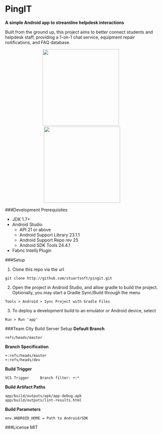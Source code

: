 # PingIT
**A simple Android app to streamline helpdesk interactions**

Built from the ground up, this project aims to better connect students and helpdesk staff, providing a 1-on-1 chat service, equipment repair notifications, and FAQ database.

<p align="center"><img title="" src="https://github.com/stuartsoft/PingIT/raw/master/sample.png" height="250"/>&nbsp;&nbsp;<img title="" src="https://github.com/stuartsoft/PingIT/raw/master/sample2.png" height="250"/></p>

###Development Prerequisites
* JDK 1.7+
* Android Studio
  * API 21 or above
  * Android Support Library 23.1.1
  * Android Support Repo rev 25
  * Android SDK Tools 24.4.1
* Fabric Intellij Plugin

###Setup
1. Clone this repo via the url

  ```
  git clone http://github.com/stuartsoft/pingit.git
  ```
2. Open the project in Android Studio, and allow gradle to build the project. Optionally, you may start a Gradle Sync/Build through the menu

  ```
  Tools > Android > Sync Project with Gradle Files
  ```
3. To deploy a development build to an emulator or Android device, select

  ```
  Run > Run 'app'
  ```

###Team City Build Server Setup
  **Default Branch**
  ```  
  refs/heads/master
  ```
  **Branch Specification**
  ```
  +:refs/heads/master
  +:refs/heads/dev
  ```
  **Build Trigger**
  ```
  VCS Trigger     Branch filter: +:*
  ```
  **Build Artifact Paths**
  ```
  app/build/outputs/apk/app-debug.apk
  app/build/outputs/lint-results.html
  ```
  **Build Parameters**
  ```
  env.ANDROID_HOME = Path to Android/SDK
  ```
  
###License
  MIT